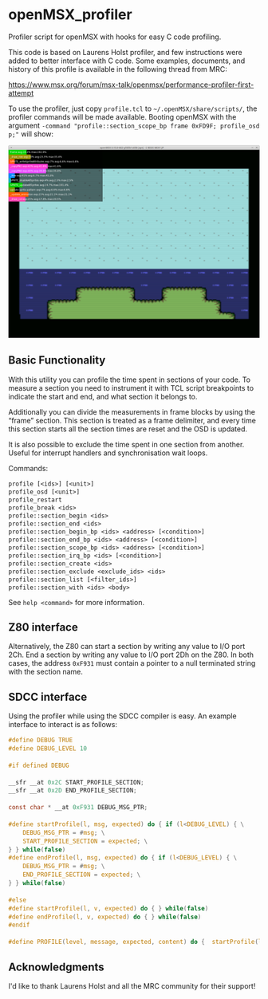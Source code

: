# openMSX_profiler
Profiler script for openMSX with hooks for easy C code profiling.

This code is based on Laurens Holst profiler, and few instructions were added to better interface with C code.
Some examples, documents, and history of this profile is available in the following thread from MRC:

https://www.msx.org/forum/msx-talk/openmsx/performance-profiler-first-attempt

To use the profiler, just copy `profile.tcl` to `~/.openMSX/share/scripts/`, the profiler commands will be made available.
Booting openMSX with the argument `-command "profile::section_scope_bp frame 0xFD9F; profile_osd p;"` will show:

![Sample Profiler](/images/eg001.png)
 

## Basic Functionality

With this utility you can profile the time spent in sections of your code.
To measure a section you need to instrument it with TCL script breakpoints to indicate the start and end, and what section it belongs to.

Additionally you can divide the measurements in frame blocks by using the “frame” section. This section is treated as a frame delimiter, and every time this section starts all the section times are reset and the OSD is updated.

It is also possible to exclude the time spent in one section from another.
Useful for interrupt handlers and synchronisation wait loops.

Commands:
```
profile [<ids>] [<unit>]
profile_osd [<unit>]
profile_restart
profile_break <ids>
profile::section_begin <ids>
profile::section_end <ids>
profile::section_begin_bp <ids> <address> [<condition>]
profile::section_end_bp <ids> <address> [<condition>]
profile::section_scope_bp <ids> <address> [<condition>]
profile::section_irq_bp <ids> [<condition>]
profile::section_create <ids>
profile::section_exclude <exclude_ids> <ids>
profile::section_list [<filter_ids>]
profile::section_with <ids> <body>
```

See `help <command>` for more information.

## Z80 interface

Alternatively, the Z80 can start a section by writing any value to I/O port 2Ch. 
End a section by writing any value  to I/O port 2Dh on the Z80.
In both cases, the address `0xF931` must contain a pointer to a null terminated string with the section name.

## SDCC interface

Using the profiler while using the SDCC compiler is easy.
An example interface to interact is as follows:

```C
#define DEBUG TRUE 
#define DEBUG_LEVEL 10 

#if defined DEBUG

__sfr __at 0x2C START_PROFILE_SECTION;
__sfr __at 0x2D END_PROFILE_SECTION;

const char * __at 0xF931 DEBUG_MSG_PTR;

#define startProfile(l, msg, expected) do { if (l<DEBUG_LEVEL) { \
    DEBUG_MSG_PTR = #msg; \
    START_PROFILE_SECTION = expected; \
} } while(false)
#define endProfile(l, msg, expected) do { if (l<DEBUG_LEVEL) { \
    DEBUG_MSG_PTR = #msg; \
    END_PROFILE_SECTION = expected; \
} } while(false)

#else
#define startProfile(l, v, expected) do { } while(false)
#define endProfile(l, v, expected) do { } while(false)
#endif

#define PROFILE(level, message, expected, content) do {  startProfile(level, message, expected); { content; } isr.cpuLoad += expected; endProfile(level, message, expected); }  while(false)
```

## Acknowledgments

I'd like to thank Laurens Holst and all the MRC community for their support!
